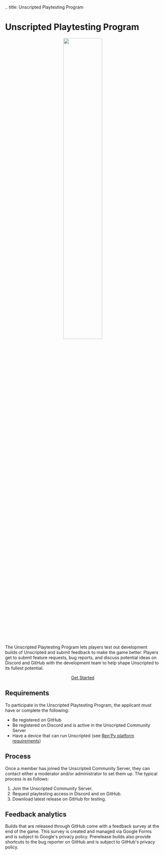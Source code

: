 .. title: Unscripted Playtesting Program

# Unscripted Playtesting Program

<div style="text-align:center;">
    <img src="/assets/img/playtest.png" class="beta-img" />
</div>

The Unscripted Playtesting Program lets players test out development builds of Unscripted and submit feedback to make the game better. Players get to submit feature requests, bug reports, and discuss potential ideas on Discord and GitHub with the development team to help shape Unscripted to its fullest potential.

<div style="text-align:center;">
    <a href="https://discord.gg/CXxnVhX" class="ms-button"><i data-feather="key"></i>Get Started</a>
</div>

## Requirements

To participate in the Unscripted Playtesting Program, the applicant must have or complete the following:

- Be registered on GitHub
- Be registered on Discord and is active in the Unscripted Community Server
- Have a device that can run Unscripted (see [Ren'Py platform requirements][renpy])

## Process

Once a member has joined the Unscripted Community Server, they can contact either a moderator and/or administrator to set them up. The typical process is as follows:

1. Join the Unscripted Community Server.
2. Request playtesting access in Discord and on GitHub.
3. Download latest release on GitHub for testing.

[renpy]: https://www.renpy.org/doc/html/build.html#requirements

## Feedback analytics

Builds that are released through GitHub come with a feedback survey at the end of the game. This survey is created and managed via Google Forms and is subject to Google's privacy policy. Prerelease builds also provide shortcuts to the bug reporter on GitHub and is subject to GitHub's privacy policy.

<style>
.beta-img {
    width: 50%;
    transition: width 0.25s;
}

@media(max-width: 768px) {
    .beta-img {
        width: 100%;
    }
}
</style>
